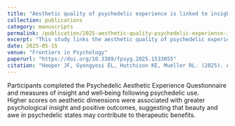 ```yaml
---
title: "Aesthetic quality of psychedelic experience is linked to insight and psychological outcomes"
collection: publications
category: manuscripts
permalink: /publication/2025-aesthetic-quality-psychedelic-experience-insight-outcomes
excerpt: "This study links the aesthetic quality of psychedelic experiences to enhanced insight and psychological outcomes."
date: 2025-05-15
venue: "Frontiers in Psychology"
paperurl: "https://doi.org/10.3389/fpsyg.2025.1533055"
citation: "Hooper JF, Gyongyosi EL, Hutchison KE, Mueller RL. (2025). Aesthetic quality of psychedelic experience is linked to insight and psychological outcomes. <i>Frontiers in Psychology</i>."
---
```


Participants completed the Psychedelic Aesthetic Experience Questionnaire and measures of insight and well‑being following psychedelic use.  
Higher scores on aesthetic dimensions were associated with greater psychological insight and positive outcomes, suggesting that beauty and awe in psychedelic states may contribute to therapeutic benefits.